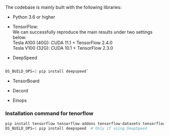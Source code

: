 The codebase is mainly built with the following libraries:

- Python 3.6 or higher

- TensorFlow:<br>
We can successfully reproduce the main results under two settings below:<br>
Tesla A100 (40G): CUDA 11.1 + TensorFlow 2.4.0<br>
Tesla V100 (32G): CUDA 10.1 + TensorFlow 2.3.0

- DeepSpeed
```python

DS_BUILD_OPS=1 pip install deepspeed`
```
- TensorBoard

- Decord

- Einops

### Installation command for tenorflow
```python
pip install tensorflow tensorflow-addons tensorflow-datasets tensorflow-hub tensorboard decord einops
DS_BUILD_OPS=1 pip install deepspeed  # Only if using DeepSpeed
```